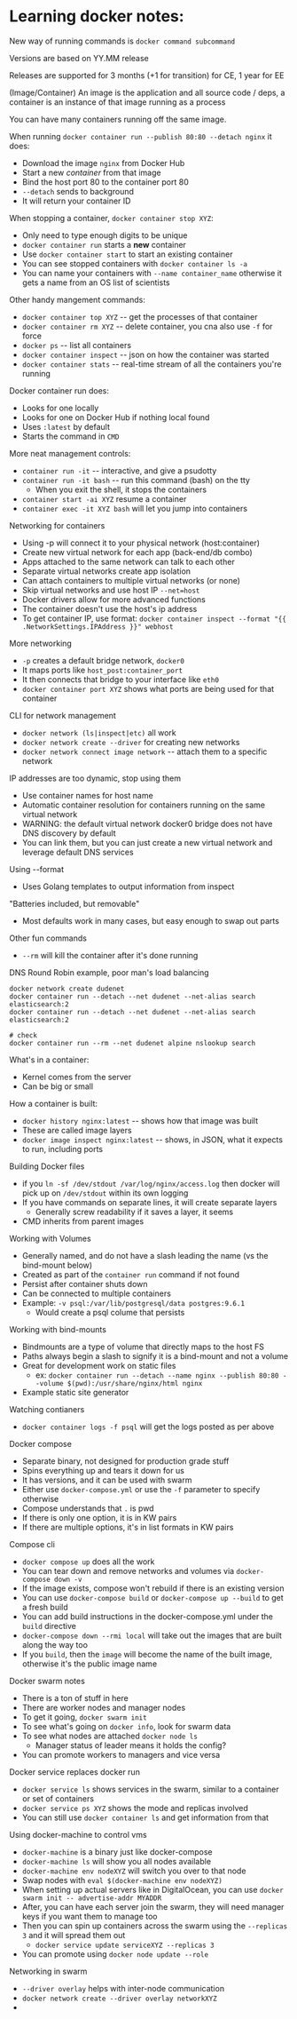 # Learning docker notes:

New way of running commands is `docker command subcommand`

Versions are based on YY.MM release

Releases are supported for 3 months (+1 for transition) for CE, 1 year for EE

(Image/Container) An image is the application and all source code / deps, a container is an instance of that image running as a process

You can have many containers running off the same image.

When running `docker container run --publish 80:80 --detach nginx` it does:

- Download the image `nginx` from Docker Hub
- Start a new _container_ from that image
- Bind the host port 80 to the container port 80
- `--detach` sends to background
- It will return your container ID

When stopping a container, `docker container stop XYZ`:

- Only need to type enough digits to be unique
- `docker container run` starts a **new** container
- Use `docker container start` to start an existing container
- You can see stopped containers with `docker container ls -a`
- You can name your containers with `--name container_name` otherwise it gets a name from an OS list of scientists

Other handy mangement commands:

- `docker container top XYZ` -- get the processes of that container
- `docker container rm XYZ` -- delete container, you cna also use `-f` for force
- `docker ps` -- list all containers
- `docker container inspect` -- json on how the container was started
- `docker container stats` -- real-time stream of all the containers you're running

Docker container run does:

- Looks for one locally
- Looks for one on Docker Hub if nothing local found
- Uses `:latest` by default
- Starts the command in `CMD`

More neat management controls:

- `container run -it` -- interactive, and give a psudotty
- `container run -it bash` -- run this command (bash) on the tty
  - When you exit the shell, it stops the containers
- `container start -ai XYZ` resume a container
- `container exec -it XYZ bash` will let you jump into containers

Networking for containers

- Using -p will connect it to your physical network (host:container)
- Create new virtual network for each app (back-end/db combo)
- Apps attached to the same network can talk to each other
- Separate virtual networks create app isolation
- Can attach containers to multiple virtual networks (or none)
- Skip virtual networks and use host IP `--net=host`
- Docker drivers allow for more advanced functions
- The container doesn't use the host's ip address
- To get container IP, use format: `docker container inspect --format "{{ .NetworkSettings.IPAddress }}" webhost`

More networking

- `-p` creates a default bridge network, `docker0`
- It maps ports like `host_post:container_port`
- It then connects that bridge to your interface like `eth0`
- `docker container port XYZ` shows what ports are being used for that container

CLI for network management

- `docker network (ls|inspect|etc)` all work
- `docker network create --driver` for creating new networks
- `docker network connect image network` -- attach them to a specific network

IP addresses are too dynamic, stop using them

- Use container names for host name
- Automatic container resolution for containers running on the same virtual network
- WARNING: the default virtual network docker0 bridge does not have DNS discovery by default
- You can link them, but you can just create a new virtual network and leverage default DNS services

Using --format

- Uses Golang templates to output information from inspect


"Batteries included, but removable"

- Most defaults work in many cases, but easy enough to swap out parts

Other fun commands

- `--rm` will kill the container after it's done running

DNS Round Robin example, poor man's load balancing

```
docker network create dudenet
docker container run --detach --net dudenet --net-alias search elasticsearch:2
docker container run --detach --net dudenet --net-alias search elasticsearch:2

# check
docker container run --rm --net dudenet alpine nslookup search
```

What's in a container: 

- Kernel comes from the server
- Can be big or small

How a container is built:

- `docker history nginx:latest` -- shows how that image was built
- These are called image layers
- `docker image inspect nginx:latest` -- shows, in JSON, what it expects to run, including ports

Building Docker files

- if you `ln -sf /dev/stdout /var/log/nginx/access.log` then docker will pick up on `/dev/stdout` within its own logging
- If you have commands on separate lines, it will create separate layers
  - Generally screw readability if it saves a layer, it seems
- CMD inherits from parent images

Working with Volumes

- Generally named, and do not have a slash leading the name (vs the bind-mount below)
- Created as part of the `container run` command if not found
- Persist after container shuts down
- Can be connected to multiple containers
- Example: `-v psql:/var/lib/postgresql/data postgres:9.6.1`
  - Would create a psql colume that persists

Working with bind-mounts

- Bindmounts are a type of volume that directly maps to the host FS
- Paths always begin a slash to signify it is a bind-mount and not a volume
- Great for development work on static files
  - ex: `docker container run --detach --name nginx --publish 80:80 --volume $(pwd):/usr/share/nginx/html nginx`
- Example static site generator


Watching contianers

- `docker container logs -f psql` will get the logs posted as per above

Docker compose

- Separate binary, not designed for production grade stuff
- Spins everything up and tears it down for us
- It has versions, and it can be used with swarm
- Either use `docker-compose.yml` or use the `-f` parameter to specify otherwise
- Compose understands that `.` is pwd
- If there is only one option, it is in KW pairs
- If there are multiple options, it's in list formats in KW pairs 

Compose cli

- `docker compose up` does all the work
- You can tear down and remove networks and volumes via `docker-compose down -v`
- If the image exists, compose won't rebuild if there is an existing version
- You can use `docker-compose build` or `docker-compose up --build` to get a fresh build
- You can add build instructions in the docker-compose.yml under the `build` directive
- `docker-compose down --rmi local` will take out the images that are built along the way too
- If you `build`, then the `image` will become the name of the built image, otherwise it's the public image name

Docker swarm notes

- There is a ton of stuff in here
- There are worker nodes and manager nodes
- To get it going, `docker swarm init`
- To see what's going on `docker info`, look for swarm data
- To see what nodes are attached `docker node ls`
  - Manager status of leader means it holds the config?
- You can promote workers to managers and vice versa

Docker service replaces docker run

- `docker service ls` shows services in the swarm, similar to a container or set of containers
- `docker service ps XYZ` shows the mode and replicas involved
- You can still use `docker container ls` and get information from that

Using docker-machine to control vms

- `docker-machine` is a binary just like docker-compose
- `docker-machine ls` will show you all nodes available
- `docker-machine env nodeXYZ` will switch you over to that node
- Swap nodes with `eval $(docker-machine env nodeXYZ)`
- When setting up actual servers like in DigitalOcean, you can use `docker swarm init -- advertise-addr MYADDR`
- After, you can have each server join the swarm, they will need manager keys if you want them to manage too
- Then you can spin up containers across the swarm using the `--replicas 3` and it will spread them out
  - `docker service update serviceXYZ --replicas 3`
- You can promote using `docker node update --role`

Networking in swarm

- `--driver overlay` helps with inter-node communication
- `docker network create --driver overlay networkXYZ`
- 
